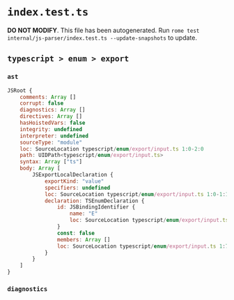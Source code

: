 # `index.test.ts`

**DO NOT MODIFY**. This file has been autogenerated. Run `rome test internal/js-parser/index.test.ts --update-snapshots` to update.

## `typescript > enum > export`

### `ast`

```javascript
JSRoot {
	comments: Array []
	corrupt: false
	diagnostics: Array []
	directives: Array []
	hasHoistedVars: false
	integrity: undefined
	interpreter: undefined
	sourceType: "module"
	loc: SourceLocation typescript/enum/export/input.ts 1:0-2:0
	path: UIDPath<typescript/enum/export/input.ts>
	syntax: Array ["ts"]
	body: Array [
		JSExportLocalDeclaration {
			exportKind: "value"
			specifiers: undefined
			loc: SourceLocation typescript/enum/export/input.ts 1:0-1:16
			declaration: TSEnumDeclaration {
				id: JSBindingIdentifier {
					name: "E"
					loc: SourceLocation typescript/enum/export/input.ts 1:12-1:13 (E)
				}
				const: false
				members: Array []
				loc: SourceLocation typescript/enum/export/input.ts 1:7-1:16
			}
		}
	]
}
```

### `diagnostics`

```

```
